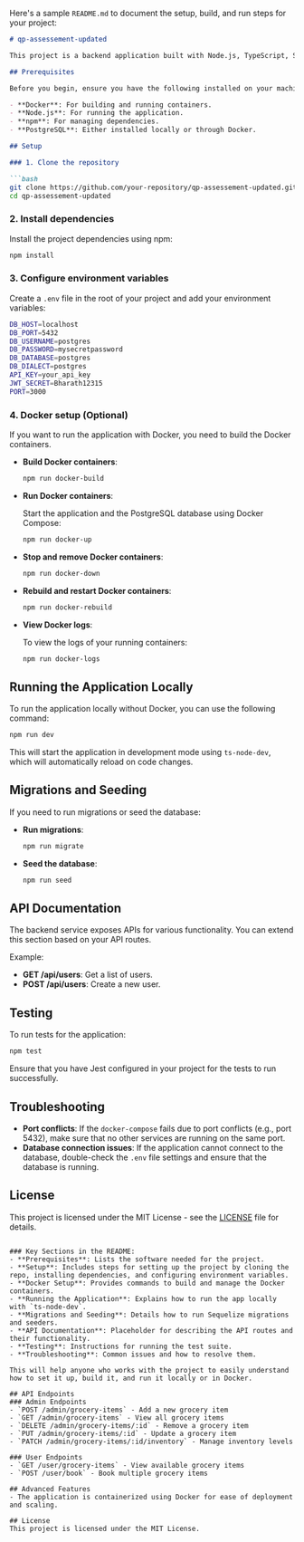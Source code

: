 Here's a sample `README.md` to document the setup, build, and run steps for your project:

```markdown
# qp-assessement-updated

This project is a backend application built with Node.js, TypeScript, Sequelize, and PostgreSQL. It includes Docker configuration for containerization and running the application in a containerized environment.

## Prerequisites

Before you begin, ensure you have the following installed on your machine:

- **Docker**: For building and running containers.
- **Node.js**: For running the application.
- **npm**: For managing dependencies.
- **PostgreSQL**: Either installed locally or through Docker.

## Setup

### 1. Clone the repository

```bash
git clone https://github.com/your-repository/qp-assessement-updated.git
cd qp-assessement-updated
```

### 2. Install dependencies

Install the project dependencies using npm:

```bash
npm install
```

### 3. Configure environment variables

Create a `.env` file in the root of your project and add your environment variables:

```bash
DB_HOST=localhost
DB_PORT=5432
DB_USERNAME=postgres
DB_PASSWORD=mysecretpassword
DB_DATABASE=postgres
DB_DIALECT=postgres
API_KEY=your_api_key
JWT_SECRET=Bharath12315
PORT=3000
```

### 4. Docker setup (Optional)

If you want to run the application with Docker, you need to build the Docker containers.

- **Build Docker containers**:

    ```bash
    npm run docker-build
    ```

- **Run Docker containers**:

    Start the application and the PostgreSQL database using Docker Compose:

    ```bash
    npm run docker-up
    ```

- **Stop and remove Docker containers**:

    ```bash
    npm run docker-down
    ```

- **Rebuild and restart Docker containers**:

    ```bash
    npm run docker-rebuild
    ```

- **View Docker logs**:

    To view the logs of your running containers:

    ```bash
    npm run docker-logs
    ```

## Running the Application Locally

To run the application locally without Docker, you can use the following command:

```bash
npm run dev
```

This will start the application in development mode using `ts-node-dev`, which will automatically reload on code changes.

## Migrations and Seeding

If you need to run migrations or seed the database:

- **Run migrations**:

    ```bash
    npm run migrate
    ```

- **Seed the database**:

    ```bash
    npm run seed
    ```

## API Documentation

The backend service exposes APIs for various functionality. You can extend this section based on your API routes.

Example:

- **GET /api/users**: Get a list of users.
- **POST /api/users**: Create a new user.

## Testing

To run tests for the application:

```bash
npm test
```

Ensure that you have Jest configured in your project for the tests to run successfully.

## Troubleshooting

- **Port conflicts**: If the `docker-compose` fails due to port conflicts (e.g., port 5432), make sure that no other services are running on the same port.
- **Database connection issues**: If the application cannot connect to the database, double-check the `.env` file settings and ensure that the database is running.

## License

This project is licensed under the MIT License - see the [LICENSE](LICENSE) file for details.
```

### Key Sections in the README:
- **Prerequisites**: Lists the software needed for the project.
- **Setup**: Includes steps for setting up the project by cloning the repo, installing dependencies, and configuring environment variables.
- **Docker Setup**: Provides commands to build and manage the Docker containers.
- **Running the Application**: Explains how to run the app locally with `ts-node-dev`.
- **Migrations and Seeding**: Details how to run Sequelize migrations and seeders.
- **API Documentation**: Placeholder for describing the API routes and their functionality.
- **Testing**: Instructions for running the test suite.
- **Troubleshooting**: Common issues and how to resolve them.

This will help anyone who works with the project to easily understand how to set it up, build it, and run it locally or in Docker.

## API Endpoints
### Admin Endpoints
- `POST /admin/grocery-items` - Add a new grocery item
- `GET /admin/grocery-items` - View all grocery items
- `DELETE /admin/grocery-items/:id` - Remove a grocery item
- `PUT /admin/grocery-items/:id` - Update a grocery item
- `PATCH /admin/grocery-items/:id/inventory` - Manage inventory levels

### User Endpoints
- `GET /user/grocery-items` - View available grocery items
- `POST /user/book` - Book multiple grocery items

## Advanced Features
- The application is containerized using Docker for ease of deployment and scaling.

## License
This project is licensed under the MIT License.